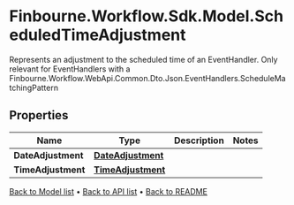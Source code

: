 # Finbourne.Workflow.Sdk.Model.ScheduledTimeAdjustment
Represents an adjustment to the scheduled time of an EventHandler. Only relevant for EventHandlers with a  Finbourne.Workflow.WebApi.Common.Dto.Json.EventHandlers.ScheduleMatchingPattern

## Properties

Name | Type | Description | Notes
------------ | ------------- | ------------- | -------------
**DateAdjustment** | [**DateAdjustment**](DateAdjustment.md) |  | 
**TimeAdjustment** | [**TimeAdjustment**](TimeAdjustment.md) |  | 

[Back to Model list](../README.md#documentation-for-models) &#8226; [Back to API list](../README.md#documentation-for-api-endpoints) &#8226; [Back to README](../README.md)


